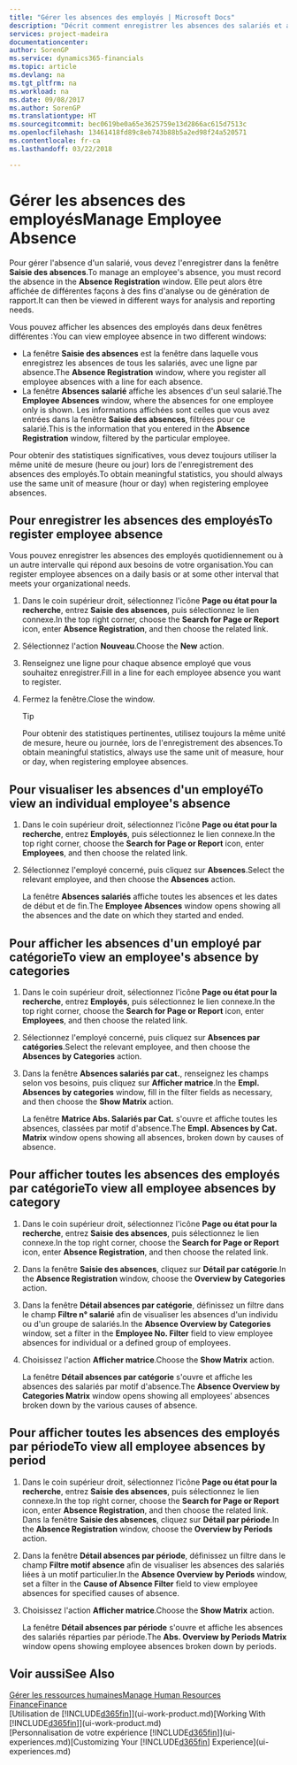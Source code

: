 ```yaml
---
title: "Gérer les absences des employés | Microsoft Docs"
description: "Décrit comment enregistrer les absences des salariés et analyser les statistiques d'indisponibilité."
services: project-madeira
documentationcenter: 
author: SorenGP
ms.service: dynamics365-financials
ms.topic: article
ms.devlang: na
ms.tgt_pltfrm: na
ms.workload: na
ms.date: 09/08/2017
ms.author: SorenGP
ms.translationtype: HT
ms.sourcegitcommit: bec0619be0a65e3625759e13d2866ac615d7513c
ms.openlocfilehash: 13461418fd89c8eb743b88b5a2ed98f24a520571
ms.contentlocale: fr-ca
ms.lasthandoff: 03/22/2018

---
```

# <a name="manage-employee-absence"></a><span data-ttu-id="31b0e-103">Gérer les absences des employés</span><span class="sxs-lookup"><span data-stu-id="31b0e-103">Manage Employee Absence</span></span>
<span data-ttu-id="31b0e-104">Pour gérer l'absence d'un salarié, vous devez l'enregistrer dans la fenêtre **Saisie des absences**.</span><span class="sxs-lookup"><span data-stu-id="31b0e-104">To manage an employee's absence, you must record the absence in the **Absence Registration** window.</span></span> <span data-ttu-id="31b0e-105">Elle peut alors être affichée de différentes façons à des fins d'analyse ou de génération de rapport.</span><span class="sxs-lookup"><span data-stu-id="31b0e-105">It can then be viewed in different ways for analysis and reporting needs.</span></span>

<span data-ttu-id="31b0e-106">Vous pouvez afficher les absences des employés dans deux fenêtres différentes :</span><span class="sxs-lookup"><span data-stu-id="31b0e-106">You can view employee absence in two different windows:</span></span>

* <span data-ttu-id="31b0e-107">La fenêtre **Saisie des absences** est la fenêtre dans laquelle vous enregistrez les absences de tous les salariés, avec une ligne par absence.</span><span class="sxs-lookup"><span data-stu-id="31b0e-107">The **Absence Registration** window, where you register all employee absences with a line for each absence.</span></span>
* <span data-ttu-id="31b0e-108">La fenêtre **Absences salarié** affiche les absences d'un seul salarié.</span><span class="sxs-lookup"><span data-stu-id="31b0e-108">The **Employee Absences** window, where the absences for one employee only is shown.</span></span> <span data-ttu-id="31b0e-109">Les informations affichées sont celles que vous avez entrées dans la fenêtre **Saisie des absences**, filtrées pour ce salarié.</span><span class="sxs-lookup"><span data-stu-id="31b0e-109">This is the information that you entered in the **Absence Registration** window, filtered by the particular employee.</span></span>

<span data-ttu-id="31b0e-110">Pour obtenir des statistiques significatives, vous devez toujours utiliser la même unité de mesure (heure ou jour) lors de l'enregistrement des absences des employés.</span><span class="sxs-lookup"><span data-stu-id="31b0e-110">To obtain meaningful statistics, you should always use the same unit of measure (hour or day) when registering employee absences.</span></span>

## <a name="to-register-employee-absence"></a><span data-ttu-id="31b0e-111">Pour enregistrer les absences des employés</span><span class="sxs-lookup"><span data-stu-id="31b0e-111">To register employee absence</span></span>
<span data-ttu-id="31b0e-112">Vous pouvez enregistrer les absences des employés quotidiennement ou à un autre intervalle qui répond aux besoins de votre organisation.</span><span class="sxs-lookup"><span data-stu-id="31b0e-112">You can register employee absences on a daily basis or at some other interval that meets your organizational needs.</span></span>

1. <span data-ttu-id="31b0e-113">Dans le coin supérieur droit, sélectionnez l'icône **Page ou état pour la recherche**, entrez **Saisie des absences**, puis sélectionnez le lien connexe.</span><span class="sxs-lookup"><span data-stu-id="31b0e-113">In the top right corner, choose the **Search for Page or Report** icon, enter **Absence Registration**, and then choose the related link.</span></span>
2. <span data-ttu-id="31b0e-114">Sélectionnez l'action **Nouveau**.</span><span class="sxs-lookup"><span data-stu-id="31b0e-114">Choose the **New** action.</span></span>
3. <span data-ttu-id="31b0e-115">Renseignez une ligne pour chaque absence employé que vous souhaitez enregistrer.</span><span class="sxs-lookup"><span data-stu-id="31b0e-115">Fill in a line for each employee absence you want to register.</span></span>
4. <span data-ttu-id="31b0e-116">Fermez la fenêtre.</span><span class="sxs-lookup"><span data-stu-id="31b0e-116">Close the window.</span></span>

    > [!Tip]
    > <span data-ttu-id="31b0e-117">Pour obtenir des statistiques pertinentes, utilisez toujours la même unité de mesure, heure ou journée, lors de l'enregistrement des absences.</span><span class="sxs-lookup"><span data-stu-id="31b0e-117">To obtain meaningful statistics, always use the same unit of measure, hour or day, when registering employee absences.</span></span>

## <a name="to-view-an-individual-employees-absence"></a><span data-ttu-id="31b0e-118">Pour visualiser les absences d'un employé</span><span class="sxs-lookup"><span data-stu-id="31b0e-118">To view an individual employee's absence</span></span>
1. <span data-ttu-id="31b0e-119">Dans le coin supérieur droit, sélectionnez l'icône **Page ou état pour la recherche**, entrez **Employés**, puis sélectionnez le lien connexe.</span><span class="sxs-lookup"><span data-stu-id="31b0e-119">In the top right corner, choose the **Search for Page or Report** icon, enter **Employees**, and then choose the related link.</span></span>
2. <span data-ttu-id="31b0e-120">Sélectionnez l'employé concerné, puis cliquez sur **Absences**.</span><span class="sxs-lookup"><span data-stu-id="31b0e-120">Select the relevant employee, and then choose the **Absences** action.</span></span>

    <span data-ttu-id="31b0e-121">La fenêtre **Absences salariés** affiche toutes les absences et les dates de début et de fin.</span><span class="sxs-lookup"><span data-stu-id="31b0e-121">The **Employee Absences** window opens showing all the absences and the date on which they started and ended.</span></span>

## <a name="to-view-an-employees-absence-by-categories"></a><span data-ttu-id="31b0e-122">Pour afficher les absences d'un employé par catégorie</span><span class="sxs-lookup"><span data-stu-id="31b0e-122">To view an employee's absence by categories</span></span>
1. <span data-ttu-id="31b0e-123">Dans le coin supérieur droit, sélectionnez l'icône **Page ou état pour la recherche**, entrez **Employés**, puis sélectionnez le lien connexe.</span><span class="sxs-lookup"><span data-stu-id="31b0e-123">In the top right corner, choose the **Search for Page or Report** icon, enter **Employees**, and then choose the related link.</span></span>
2. <span data-ttu-id="31b0e-124">Sélectionnez l'employé concerné, puis cliquez sur **Absences par catégories**.</span><span class="sxs-lookup"><span data-stu-id="31b0e-124">Select the relevant employee, and then choose the **Absences by Categories** action.</span></span>
3. <span data-ttu-id="31b0e-125">Dans la fenêtre **Absences salariés par cat.**, renseignez les champs selon vos besoins, puis cliquez sur **Afficher matrice**.</span><span class="sxs-lookup"><span data-stu-id="31b0e-125">In the **Empl. Absences by categories** window, fill in the filter fields as necessary, and then choose the **Show Matrix** action.</span></span>

    <span data-ttu-id="31b0e-126">La fenêtre **Matrice Abs. Salariés par Cat.** s'ouvre et affiche toutes les absences, classées par motif d'absence.</span><span class="sxs-lookup"><span data-stu-id="31b0e-126">The **Empl. Absences by Cat. Matrix** window opens showing all absences, broken down by causes of absence.</span></span>

## <a name="to-view-all-employee-absences-by-category"></a><span data-ttu-id="31b0e-127">Pour afficher toutes les absences des employés par catégorie</span><span class="sxs-lookup"><span data-stu-id="31b0e-127">To view all employee absences by category</span></span>
1. <span data-ttu-id="31b0e-128">Dans le coin supérieur droit, sélectionnez l'icône **Page ou état pour la recherche**, entrez **Saisie des absences**, puis sélectionnez le lien connexe.</span><span class="sxs-lookup"><span data-stu-id="31b0e-128">In the top right corner, choose the **Search for Page or Report** icon, enter **Absence Registration**, and then choose the related link.</span></span>
2. <span data-ttu-id="31b0e-129">Dans la fenêtre **Saisie des absences**, cliquez sur **Détail par catégorie**.</span><span class="sxs-lookup"><span data-stu-id="31b0e-129">In the **Absence Registration** window, choose the **Overview by Categories** action.</span></span>
3. <span data-ttu-id="31b0e-130">Dans la fenêtre **Détail absences par catégorie**, définissez un filtre dans le champ **Filtre n° salarié** afin de visualiser les absences d'un individu ou d'un groupe de salariés.</span><span class="sxs-lookup"><span data-stu-id="31b0e-130">In the **Absence Overview by Categories** window, set a filter in the **Employee No. Filter** field to view employee absences for individual or a defined group of employees.</span></span>
4. <span data-ttu-id="31b0e-131">Choisissez l'action **Afficher matrice**.</span><span class="sxs-lookup"><span data-stu-id="31b0e-131">Choose the **Show Matrix** action.</span></span>

    <span data-ttu-id="31b0e-132">La fenêtre **Détail absences par catégorie** s'ouvre et affiche les absences des salariés par motif d'absence.</span><span class="sxs-lookup"><span data-stu-id="31b0e-132">The **Absence Overview by Categories Matrix** window opens showing all employees’ absences broken down by the various causes of absence.</span></span>

## <a name="to-view-all-employee-absences-by-period"></a><span data-ttu-id="31b0e-133">Pour afficher toutes les absences des employés par période</span><span class="sxs-lookup"><span data-stu-id="31b0e-133">To view all employee absences by period</span></span>
1. <span data-ttu-id="31b0e-134">Dans le coin supérieur droit, sélectionnez l'icône **Page ou état pour la recherche**, entrez **Saisie des absences**, puis sélectionnez le lien connexe.</span><span class="sxs-lookup"><span data-stu-id="31b0e-134">In the top right corner, choose the **Search for Page or Report** icon, enter **Absence Registration**, and then choose the related link.</span></span>
   <span data-ttu-id="31b0e-135">Dans la fenêtre **Saisie des absences**, cliquez sur **Détail par période**.</span><span class="sxs-lookup"><span data-stu-id="31b0e-135">In the **Absence Registration** window, choose the **Overview by Periods** action.</span></span>
2. <span data-ttu-id="31b0e-136">Dans la fenêtre **Détail absences par période**, définissez un filtre dans le champ **Filtre motif absence** afin de visualiser les absences des salariés liées à un motif particulier.</span><span class="sxs-lookup"><span data-stu-id="31b0e-136">In the **Absence Overview by Periods** window, set a filter in the **Cause of Absence Filter** field to view employee absences for specified causes of absence.</span></span>
3. <span data-ttu-id="31b0e-137">Choisissez l'action **Afficher matrice**.</span><span class="sxs-lookup"><span data-stu-id="31b0e-137">Choose the **Show Matrix** action.</span></span>

    <span data-ttu-id="31b0e-138">La fenêtre **Détail absences par période** s'ouvre et affiche les absences des salariés réparties par période.</span><span class="sxs-lookup"><span data-stu-id="31b0e-138">The **Abs. Overview by Periods Matrix** window opens showing employee absences broken down by periods.</span></span>

## <a name="see-also"></a><span data-ttu-id="31b0e-139">Voir aussi</span><span class="sxs-lookup"><span data-stu-id="31b0e-139">See Also</span></span>
[<span data-ttu-id="31b0e-140">Gérer les ressources humaines</span><span class="sxs-lookup"><span data-stu-id="31b0e-140">Manage Human Resources</span></span>](hr-manage-human-resources.md)  
[<span data-ttu-id="31b0e-141">Finance</span><span class="sxs-lookup"><span data-stu-id="31b0e-141">Finance</span></span>](finance.md)  
<span data-ttu-id="31b0e-142">[Utilisation de [!INCLUDE[d365fin](includes/d365fin_md.md)]](ui-work-product.md)</span><span class="sxs-lookup"><span data-stu-id="31b0e-142">[Working With [!INCLUDE[d365fin](includes/d365fin_md.md)]](ui-work-product.md)</span></span>  
<span data-ttu-id="31b0e-143">[Personnalisation de votre expérience [!INCLUDE[d365fin](includes/d365fin_md.md)]](ui-experiences.md)</span><span class="sxs-lookup"><span data-stu-id="31b0e-143">[Customizing Your [!INCLUDE[d365fin](includes/d365fin_md.md)] Experience](ui-experiences.md)</span></span>

